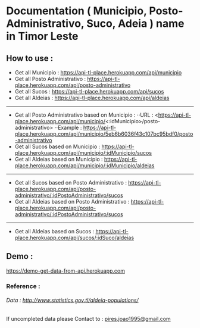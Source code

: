# Documentation ( Municipio, Posto-Administrativo, Suco, Adeia ) name in Timor Leste

## How to use :

- Get all Municipio : https://api-tl-place.herokuapp.com/api/municipio
- Get all Posto Administrativo : https://api-tl-place.herokuapp.com/api/posto-administrativo
- Get all Sucos : https://api-tl-place.herokuapp.com/api/sucos
- Get all Aldeias : https://api-tl-place.herokuapp.com/api/aldeias

---

- Get all Posto Administrativo based on Municipio :
    ⋅⋅URL :  <https://api-tl-place.herokuapp.com/api/municipio/<:idMunicipio>/posto-administrativo>
    ⋅⋅Example : https://api-tl-place.herokuapp.com/api/municipio/5eb6b6036f43c107bc95bdf0/posto-administrativo 
- Get all Sucos based on Municipio : https://api-tl-place.herokuapp.com/api/municipio/:idMunicipio/sucos
- Get all Aldeias based on Municipio : https://api-tl-place.herokuapp.com/api/municipio/:idMunicipio/aldeias

---

- Get all Sucos based on Posto Administrativo : https://api-tl-place.herokuapp.com/api/posto-administrativo/:idPostoAdministrativo/sucos
- Get all Aldeias based on Posto Administrativo : https://api-tl-place.herokuapp.com/api/posto-administrativo/:idPostoAdministrativo/sucos

---

- Get all Aldeias based on Sucos : https://api-tl-place.herokuapp.com/api/sucos/:idSuco/aldeias

## Demo : 
 https://demo-get-data-from-api.herokuapp.com

### Reference :

###### Data : http://www.statistics.gov.tl/aldeia-populations/

If uncompleted data please Contact to : pires.joao1995@gmail.com
